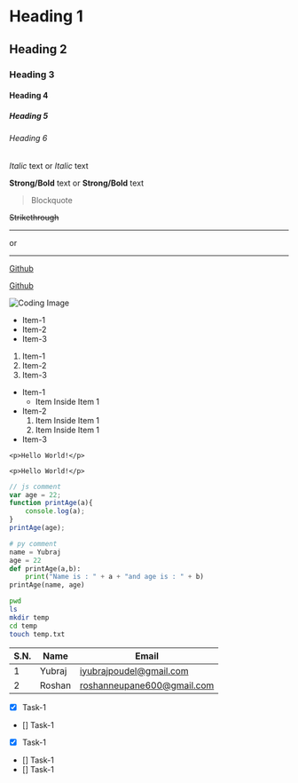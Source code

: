 <!-- Heading -->
# Heading 1
## Heading 2
### Heading 3
#### Heading 4
##### Heading 5
###### Heading 6

<!-- Italic -->
*Italic* text
or
_Italic_ text

<!-- Strong/Bold -->
**Strong/Bold** text
or
__Strong/Bold__ text

<!-- Blockquotes -->
>  Blockquote

<!-- STrikethrough -->
~~Strikethrough~~

<!-- Horizontal Rule -->
---
or
___

<!-- Links -->
<!-- Without Title -->
[Github](https://www.github.com)

<!-- With Title -->
[Github](https://www.github.com "Go to Github")

<!-- Images -->
![Coding Image](https://source.unsplash.com/1600x900/?coding)

<!-- Unordered List (ul) -->
- Item-1
- Item-2
- Item-3

<!-- Ordered List (ol) -->
1. Item-1 <!-- It should start with 'n' -->
3. Item-2 <!-- It will be auto numbered as n+1 -->
5. Item-3 <!-- It will also be auto numbered as n+2 -->

<!-- Nested List (ul) -->
- Item-1
    - Item Inside Item 1 <!-- Give a tab or spaces(2to4) -->
- Item-2
  1. Item Inside Item 1 <!-- Give a tab or spaces(2to4) -->
  1. Item Inside Item 1 <!-- Give a tab or spaces(2to4) -->
- Item-3

<!-- Inline Code -->
`<p>Hello World!</p>`

<!-- Code Blocks -->
<!-- Without specifying language  -->
```
<p>Hello World!</p>
```
<!-- Specifying language -->

```javascript
// js comment
var age = 22;
function printAge(a){
    console.log(a);
}
printAge(age);
```

```python
# py comment
name = Yubraj
age = 22
def printAge(a,b):
    print("Name is : " + a + "and age is : " + b)
printAge(name, age)
```

```bash
pwd
ls
mkdir temp
cd temp
touch temp.txt
```

<!-- Tables -->
<!-- Note: at least enclose 3 hiphens in each tbody cell. Last pipe(|) is optional -->
|S.N.|Name |Email |
|----|-----|------| 
|1|Yubraj|iyubrajpoudel@gmail.com|
|2|Roshan|roshanneupane600@gmail.com|

<!-- Tasks List -->
<!-- This will show on github -->

- [x] Task-1
- [] Task-1
- [x] Task-1
- [] Task-1
- [] Task-1



